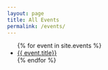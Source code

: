 ```yaml
---
layout: page
title: All Events
permalink: /events/
---
```

<ul>
{% for event in site.events %}
  <li>
    <a href="{{ event.url | absolute_url }}">{{ event.title}}</a>
  </li>
{% endfor %}
</ul>
